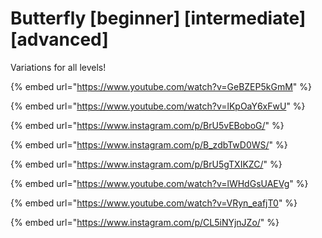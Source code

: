 # Butterfly \[beginner] \[intermediate] \[advanced]

Variations for all levels!

{% embed url="https://www.youtube.com/watch?v=GeBZEP5kGmM" %}

{% embed url="https://www.youtube.com/watch?v=lKpOaY6xFwU" %}

{% embed url="https://www.instagram.com/p/BrU5vEBoboG/" %}

{% embed url="https://www.instagram.com/p/B_zdbTwD0WS/" %}

{% embed url="https://www.instagram.com/p/BrU5gTXIKZC/" %}

{% embed url="https://www.youtube.com/watch?v=lWHdGsUAEVg" %}

{% embed url="https://www.youtube.com/watch?v=VRyn_eafjT0" %}

{% embed url="https://www.instagram.com/p/CL5iNYjnJZo/" %}
